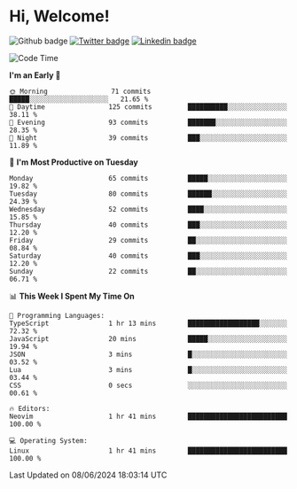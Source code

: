   # Hi, Welcome!
  ![Github badge](https://img.shields.io/github/followers/kraken-afk.svg?style=social&label=Follow&maxAge=2592000)
  [![Twitter badge](https://img.shields.io/badge/-Twitter-00acee?style=flat-square&logo=Twitter&logoColor=white)](https://twitter.com/trshppl)
  [![Linkedin badge](https://img.shields.io/badge/LinkedIn-0077B5?style=flat-square&logo=linkedin&logoColor=white)](https://www.linkedin.com/in/noveanrer)
<!--START_SECTION:waka-->
![Code Time](http://img.shields.io/badge/Code%20Time-228%20hrs%2031%20mins-blue)

**I'm an Early 🐤** 

```text
🌞 Morning                71 commits          █████░░░░░░░░░░░░░░░░░░░░   21.65 % 
🌆 Daytime                125 commits         ██████████░░░░░░░░░░░░░░░   38.11 % 
🌃 Evening                93 commits          ███████░░░░░░░░░░░░░░░░░░   28.35 % 
🌙 Night                  39 commits          ███░░░░░░░░░░░░░░░░░░░░░░   11.89 % 
```
📅 **I'm Most Productive on Tuesday** 

```text
Monday                   65 commits          █████░░░░░░░░░░░░░░░░░░░░   19.82 % 
Tuesday                  80 commits          ██████░░░░░░░░░░░░░░░░░░░   24.39 % 
Wednesday                52 commits          ████░░░░░░░░░░░░░░░░░░░░░   15.85 % 
Thursday                 40 commits          ███░░░░░░░░░░░░░░░░░░░░░░   12.20 % 
Friday                   29 commits          ██░░░░░░░░░░░░░░░░░░░░░░░   08.84 % 
Saturday                 40 commits          ███░░░░░░░░░░░░░░░░░░░░░░   12.20 % 
Sunday                   22 commits          ██░░░░░░░░░░░░░░░░░░░░░░░   06.71 % 
```


📊 **This Week I Spent My Time On** 

```text
💬 Programming Languages: 
TypeScript               1 hr 13 mins        ██████████████████░░░░░░░   72.32 % 
JavaScript               20 mins             █████░░░░░░░░░░░░░░░░░░░░   19.94 % 
JSON                     3 mins              █░░░░░░░░░░░░░░░░░░░░░░░░   03.52 % 
Lua                      3 mins              █░░░░░░░░░░░░░░░░░░░░░░░░   03.44 % 
CSS                      0 secs              ░░░░░░░░░░░░░░░░░░░░░░░░░   00.61 % 

🔥 Editors: 
Neovim                   1 hr 41 mins        █████████████████████████   100.00 % 

💻 Operating System: 
Linux                    1 hr 41 mins        █████████████████████████   100.00 % 
```


 Last Updated on 08/06/2024 18:03:14 UTC
<!--END_SECTION:waka-->
